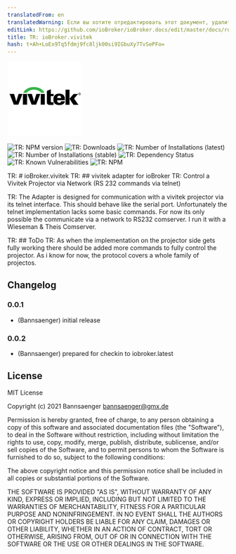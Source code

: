 ```yaml
---
translatedFrom: en
translatedWarning: Если вы хотите отредактировать этот документ, удалите поле «translationFrom», в противном случае этот документ будет снова автоматически переведен
editLink: https://github.com/ioBroker/ioBroker.docs/edit/master/docs/ru/adapterref/iobroker.vivitek/README.md
title: TR: ioBroker.vivitek
hash: t+Ah+LoEx9Tq5fdmj9fc8ljk00si9IGbuXy7TvSePFo=
---
```

![TR: Logo](../../../en/adapterref/iobroker.vivitek/admin/vivitek.png)

![TR: NPM version](http://img.shields.io/npm/v/iobroker.vivitek.svg)
![TR: Downloads](https://img.shields.io/npm/dm/iobroker.vivitek.svg)
![TR: Number of Installations (latest)](http://iobroker.live/badges/vivitek-installed.svg)
![TR: Number of Installations (stable)](http://iobroker.live/badges/vivitek-stable.svg)
![TR: Dependency Status](https://img.shields.io/david/Bannsaenger/iobroker.vivitek.svg)
![TR: Known Vulnerabilities](https://snyk.io/test/github/Bannsaenger/ioBroker.vivitek/badge.svg)
![TR: NPM](https://nodei.co/npm/iobroker.vivitek.png?downloads=true)

TR: # ioBroker.vivitek
TR: ## vivitek adapter for ioBroker
TR: Control a Vivitek Projector via Network (RS 232 commands via telnet)

TR: The Adapter is designed for communication with a vivitek projector via its telnet interface.
This should behave like the serial port.
Unfortunately the telnet implementation lacks some basic commands.
For now its only possible the communicate via a network to RS232 comserver.
I run it with a Wieseman & Theis Comserver.

TR: ## ToDo
TR: As when the implementation on the projector side gets fully working there should be added more commands to fully control the projector.
As i know for now, the protocol covers a whole family of projectos.

## Changelog

### 0.0.1
* (Bannsaenger) initial release

### 0.0.2
* (Bannsaenger) prepared for checkin to iobroker.latest

## License
MIT License

Copyright (c) 2021 Bannsaenger <bannsaenger@gmx.de>

Permission is hereby granted, free of charge, to any person obtaining a copy
of this software and associated documentation files (the "Software"), to deal
in the Software without restriction, including without limitation the rights
to use, copy, modify, merge, publish, distribute, sublicense, and/or sell
copies of the Software, and to permit persons to whom the Software is
furnished to do so, subject to the following conditions:

The above copyright notice and this permission notice shall be included in all
copies or substantial portions of the Software.

THE SOFTWARE IS PROVIDED "AS IS", WITHOUT WARRANTY OF ANY KIND, EXPRESS OR
IMPLIED, INCLUDING BUT NOT LIMITED TO THE WARRANTIES OF MERCHANTABILITY,
FITNESS FOR A PARTICULAR PURPOSE AND NONINFRINGEMENT. IN NO EVENT SHALL THE
AUTHORS OR COPYRIGHT HOLDERS BE LIABLE FOR ANY CLAIM, DAMAGES OR OTHER
LIABILITY, WHETHER IN AN ACTION OF CONTRACT, TORT OR OTHERWISE, ARISING FROM,
OUT OF OR IN CONNECTION WITH THE SOFTWARE OR THE USE OR OTHER DEALINGS IN THE
SOFTWARE.